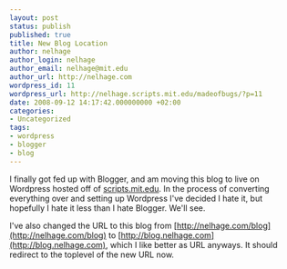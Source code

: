```yaml
---
layout: post
status: publish
published: true
title: New Blog Location
author: nelhage
author_login: nelhage
author_email: nelhage@mit.edu
author_url: http://nelhage.com
wordpress_id: 11
wordpress_url: http://nelhage.scripts.mit.edu/madeofbugs/?p=11
date: 2008-09-12 14:17:42.000000000 +02:00
categories:
- Uncategorized
tags:
- wordpress
- blogger
- blog
---
```

I finally got fed up with Blogger, and am moving this blog to live on
Wordpress hosted off of [scripts.mit.edu][scripts]. In the process of
converting everything over and setting up Wordpress I've decided I
hate it, but hopefully I hate it less than I hate Blogger. We'll see.

I've also changed the URL to this blog from
[http://nelhage.com/blog](http://nelhage.com/blog) to
[http://blog.nelhage.com](http://blog.nelhage.com), which I like
better as URL anyways. It should redirect to the toplevel of the new
URL now.

[scripts]: http://scripts.mit.edu
